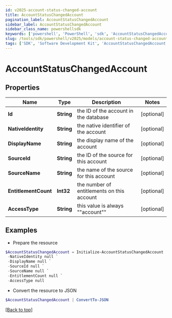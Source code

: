 ```yaml
---
id: v2025-account-status-changed-account
title: AccountStatusChangedAccount
pagination_label: AccountStatusChangedAccount
sidebar_label: AccountStatusChangedAccount
sidebar_class_name: powershellsdk
keywords: ['powershell', 'PowerShell', 'sdk', 'AccountStatusChangedAccount', 'V2025AccountStatusChangedAccount'] 
slug: /tools/sdk/powershell/v2025/models/account-status-changed-account
tags: ['SDK', 'Software Development Kit', 'AccountStatusChangedAccount', 'V2025AccountStatusChangedAccount']
---
```



# AccountStatusChangedAccount

## Properties

Name | Type | Description | Notes
------------ | ------------- | ------------- | -------------
**Id** | **String** | the ID of the account in the database | [optional] 
**NativeIdentity** | **String** | the native identifier of the account | [optional] 
**DisplayName** | **String** | the display name of the account | [optional] 
**SourceId** | **String** | the ID of the source for this account | [optional] 
**SourceName** | **String** | the name of the source for this account | [optional] 
**EntitlementCount** | **Int32** | the number of entitlements on this account | [optional] 
**AccessType** | **String** | this value is always ""account"" | [optional] 

## Examples

- Prepare the resource
```powershell
$AccountStatusChangedAccount = Initialize-AccountStatusChangedAccount  -Id null `
 -NativeIdentity null `
 -DisplayName null `
 -SourceId null `
 -SourceName null `
 -EntitlementCount null `
 -AccessType null
```

- Convert the resource to JSON
```powershell
$AccountStatusChangedAccount | ConvertTo-JSON
```


[[Back to top]](#) 

